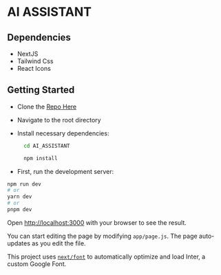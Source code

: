 # AI ASSISTANT

## Dependencies

 - NextJS
 - Tailwind Css
 - React Icons

## Getting Started

 - Clone the [Repo Here](https://github.com/strakins/AI_ASSISTANT.git)

 - Navigate to the root directory  

 - Install necessary dependencies:

    ```bash
      cd AI_ASSISTANT

      npm install
    ```

- First, run the development server:

```bash
npm run dev
# or
yarn dev
# or
pnpm dev
```

Open [http://localhost:3000](http://localhost:3000) with your browser to see the result.

You can start editing the page by modifying `app/page.js`. The page auto-updates as you edit the file.

This project uses [`next/font`](https://nextjs.org/docs/basic-features/font-optimization) to automatically optimize and load Inter, a custom Google Font.

